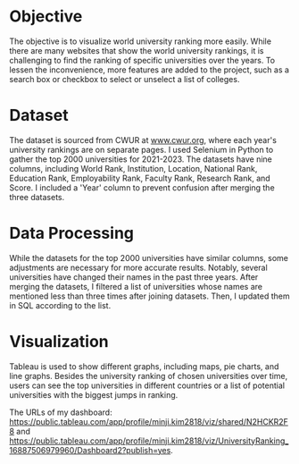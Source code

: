 # Objective
The objective is to visualize world university ranking more easily. While there are many websites that show the world university rankings, it is challenging to find the ranking of specific universities over the years. To lessen the inconvenience, more features are added to the project, such as a search box or checkbox to select or unselect a list of colleges. 

# Dataset
The dataset is sourced from CWUR at www.cwur.org, where each year's university rankings are on separate pages. I used Selenium in Python to gather the top 2000 universities for 2021-2023. The datasets have nine columns, including World Rank, Institution, Location, National Rank, Education Rank, Employability Rank, Faculty Rank, Research Rank, and Score. I included a 'Year' column to prevent confusion after merging the three datasets.

# Data Processing 
While the datasets for the top 2000 universities have similar columns, some adjustments are necessary for more accurate results. Notably, several universities have changed their names in the past three years. After merging the datasets, I filtered a list of universities whose names are mentioned less than three times after joining datasets. Then, I updated them in SQL according to the list.

# Visualization
Tableau is used to show different graphs, including maps, pie charts, and line graphs. Besides the university ranking of chosen universities over time, users can see the top universities in different countries or a list of potential universities with the biggest jumps in ranking.

The URLs of my dashboard: https://public.tableau.com/app/profile/minji.kim2818/viz/shared/N2HCKR2F8 and https://public.tableau.com/app/profile/minji.kim2818/viz/UniversityRanking_16887506979960/Dashboard2?publish=yes.
